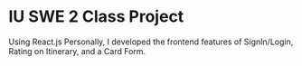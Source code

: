 # IU SWE 2 Class Project
Using React.js
Personally, I developed the frontend features of SignIn/Login, Rating on Itinerary, and a Card Form.
